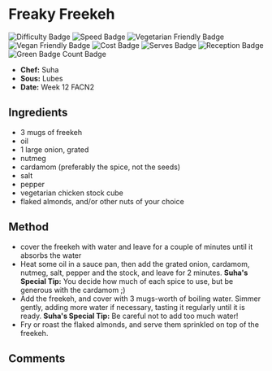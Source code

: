# Freaky Freekeh

![Difficulty Badge](https://img.shields.io/badge/Difficulty-20%25-green.svg) 
![Speed Badge](https://img.shields.io/badge/Speed-0.3hrs-brightgreen.svg)
![Vegetarian Friendly Badge](https://img.shields.io/badge/Vegetarian-True-brightgreen.svg)
![Vegan Friendly Badge](https://img.shields.io/badge/Vegan-True-brightgreen.svg)
![Cost Badge](https://img.shields.io/badge/Cost-Cheap-green.svg)
![Serves Badge](https://img.shields.io/badge/Serves-8-green.svg)
![Reception Badge](https://img.shields.io/badge/Reception-Positive-green.svg)
![Green Badge Count Badge](https://img.shields.io/badge/Green%20badge%20count-100%25-green.svg)

+ **Chef:** Suha
+ **Sous:** Lubes
+ **Date:** Week 12 FACN2

## Ingredients
- 3 mugs of freekeh
- oil
- 1 large onion, grated
- nutmeg
- cardamom (preferably the spice, not the seeds)
- salt
- pepper
- vegetarian chicken stock cube
- flaked almonds, and/or other nuts of your choice

## Method
- cover the freekeh with water and leave for a couple of minutes until it absorbs the water
- Heat some oil in a sauce pan, then add the grated onion, cardamom, nutmeg, salt, pepper and the stock, and leave for 2 minutes. **Suha's Special Tip:** You decide how much of each spice to use, but be generous with the cardamom ;) 
- Add the freekeh, and cover with 3 mugs-worth of boiling water. Simmer gently, adding more water if necessary, tasting it regularly until it is ready. **Suha's Special Tip:** Be careful not to add too much water!
- Fry or roast the flaked almonds, and serve them sprinkled on top of the freekeh.

## Comments

